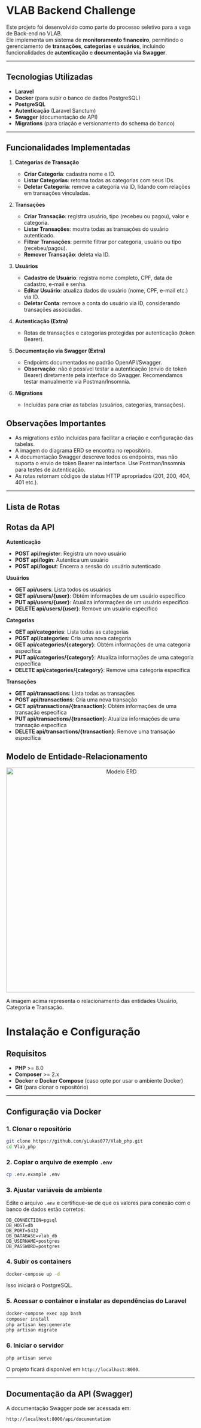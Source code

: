 # VLAB Backend Challenge

Este projeto foi desenvolvido como parte do processo seletivo para a vaga de Back-end no VLAB.  
Ele implementa um sistema de **monitoramento financeiro**, permitindo o gerenciamento de **transações**, **categorias** e **usuários**, incluindo funcionalidades de **autenticação** e **documentação via Swagger**.

---

## Tecnologias Utilizadas

- **Laravel**
- **Docker** (para subir o banco de dados PostgreSQL)
- **PostgreSQL** 
- **Autenticação** (Laravel Sanctum)
- **Swagger** (documentação de API)
- **Migrations** (para criação e versionamento do schema do banco)

---

## Funcionalidades Implementadas

1. **Categorias de Transação**  
   - **Criar Categoria**: cadastra nome e ID.  
   - **Listar Categorias**: retorna todas as categorias com seus IDs.  
   - **Deletar Categoria**: remove a categoria via ID, lidando com relações em transações vinculadas.

2. **Transações**  
   - **Criar Transação**: registra usuário, tipo (recebeu ou pagou), valor e categoria.  
   - **Listar Transações**: mostra todas as transações do usuário autenticado.  
   - **Filtrar Transações**: permite filtrar por categoria, usuário ou tipo (recebeu/pagou).  
   - **Remover Transação**: deleta via ID.

3. **Usuários**  
   - **Cadastro de Usuário**: registra nome completo, CPF, data de cadastro, e-mail e senha.  
   - **Editar Usuário**: atualiza dados do usuário (nome, CPF, e-mail etc.) via ID.  
   - **Deletar Conta**: remove a conta do usuário via ID, considerando transações associadas.

4. **Autenticação (Extra)**  
   - Rotas de transações e categorias protegidas por autenticação (token Bearer).  

5. **Documentação via Swagger (Extra)**  
   - Endpoints documentados no padrão OpenAPI/Swagger.  
   - **Observação**: não é possível testar a autenticação (envio de token Bearer) diretamente pela interface do Swagger. Recomendamos testar manualmente via Postman/Insomnia.

6. **Migrations**  
   - Incluídas para criar as tabelas (usuários, categorias, transações).

## Observações Importantes

- As migrations estão incluídas para facilitar a criação e configuração das tabelas.  
- A imagem do diagrama ERD se encontra no repositório.  
- A documentação Swagger descreve todos os endpoints, mas não suporta o envio de token Bearer na interface. Use Postman/Insomnia para testes de autenticação.  
- As rotas retornam códigos de status HTTP apropriados (201, 200, 404, 401 etc.).

---

## Lista de Rotas

## Rotas da API

**Autenticação**

- **POST api/register**: Registra um novo usuário  
- **POST api/login**: Autentica um usuário  
- **POST api/logout**: Encerra a sessão do usuário autenticado

**Usuários**

- **GET api/users**: Lista todos os usuários  
- **GET api/users/{user}**: Obtém informações de um usuário específico  
- **PUT api/users/{user}**: Atualiza informações de um usuário específico  
- **DELETE api/users/{user}**: Remove um usuário específico

**Categorias**

- **GET api/categories**: Lista todas as categorias  
- **POST api/categories**: Cria uma nova categoria  
- **GET api/categories/{category}**: Obtém informações de uma categoria específica  
- **PUT api/categories/{category}**: Atualiza informações de uma categoria específica  
- **DELETE api/categories/{category}**: Remove uma categoria específica

**Transações**

- **GET api/transactions**: Lista todas as transações  
- **POST api/transactions**: Cria uma nova transação  
- **GET api/transactions/{transaction}**: Obtém informações de uma transação específica  
- **PUT api/transactions/{transaction}**: Atualiza informações de uma transação específica  
- **DELETE api/transactions/{transaction}**: Remove uma transação específica

## Modelo de Entidade-Relacionamento

<p align="center">  
  <img src="./diagrama.png" alt="Modelo ERD" width="600">  
</p>

A imagem acima representa o relacionamento das entidades Usuário, Categoria e Transação.

# Instalação e Configuração

## Requisitos

- **PHP** >= 8.0  
- **Composer** >= 2.x  
- **Docker** e **Docker Compose** (caso opte por usar o ambiente Docker)  
- **Git** (para clonar o repositório)  

---

## Configuração via Docker

### 1. Clonar o repositório  
```bash
git clone https://github.com/yLukas077/Vlab_php.git
cd Vlab_php
```

### 2. Copiar o arquivo de exemplo `.env`  
```bash
cp .env.example .env
```

### 3. Ajustar variáveis de ambiente  
Edite o arquivo `.env` e certifique-se de que os valores para conexão com o banco de dados estão corretos:

```env
DB_CONNECTION=pgsql
DB_HOST=db
DB_PORT=5432
DB_DATABASE=vlab_db
DB_USERNAME=postgres
DB_PASSWORD=postgres
```

### 4. Subir os containers  
```bash
docker-compose up -d
```
Isso iniciará  o PostgreSQL.

### 5. Acessar o container e instalar as dependências do Laravel  
```bash
docker-compose exec app bash
composer install
php artisan key:generate
php artisan migrate
```

### 6. Iniciar o servidor  
```bash
php artisan serve
```
O projeto ficará disponível em `http://localhost:8000`.

---

## Documentação da API (Swagger)

A documentação Swagger pode ser acessada em:  
```
http://localhost:8000/api/documentation
```


